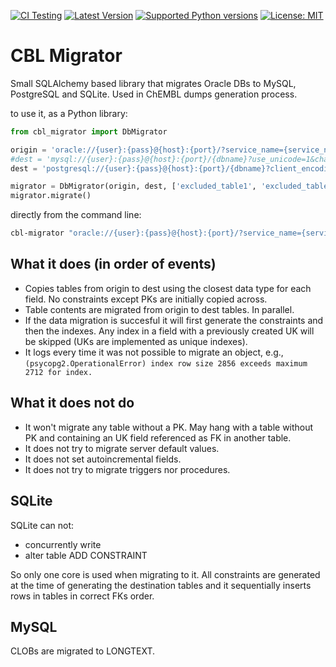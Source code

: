 [![CI Testing](https://github.com/chembl/cbl_migrator/workflows/CI/badge.svg)](https://github.com/chembl/cbl_migrator/actions?query=workflow%3ACI+branch%3Amaster)
[![Latest Version](https://img.shields.io/pypi/v/cbl_migrator.svg)](https://pypi.python.org/pypi/cbl_migrator/)
[![Supported Python versions](https://img.shields.io/pypi/pyversions/cbl_migrator.svg)](https://pypi.python.org/pypi/cbl_migrator/)
[![License: MIT](https://img.shields.io/badge/License-MIT-yellow.svg)](https://opensource.org/licenses/MIT)


# CBL Migrator

Small SQLAlchemy based library that migrates Oracle DBs to MySQL, PostgreSQL and SQLite. Used in ChEMBL dumps generation process.

to use it, as a Python library:

```python
from cbl_migrator import DbMigrator

origin = 'oracle://{user}:{pass}@{host}:{port}/?service_name={service_name}?encoding=utf8'
#dest = 'mysql://{user}:{pass}@{host}:{port}/{dbname}?use_unicode=1&charset=utf8'
dest = 'postgresql://{user}:{pass}@{host}:{port}/{dbname}?client_encoding=utf8'

migrator = DbMigrator(origin, dest, ['excluded_table1', 'excluded_table2'], n_workers=4)
migrator.migrate()
```

directly from the command line:
```bash
cbl-migrator "oracle://{user}:{pass}@{host}:{port}/?service_name={service_name}?encoding=utf8" "postgresql://{user}:{pass}@{host}:{port}/{dbname}?client_encoding=utf8" --n_workers 8
```

## What it does (in order of events)

- Copies tables from origin to dest using the closest data type for each field. No constraints except PKs are initially copied across.
- Table contents are migrated from origin to dest tables. In parallel.
- If the data migration is succesful it will first generate the constraints and then the indexes. Any index in a field with a previously created UK will be skipped (UKs are implemented as unique indexes).
- It logs every time it was not possible to migrate an object, e.g., ```(psycopg2.OperationalError) index row size 2856 exceeds maximum 2712 for index.```

## What it does not do

- It won't migrate any table without a PK. May hang with a table without PK and containing an UK field referenced as FK in another table.
- It does not try to migrate server default values.
- It does not set autoincremental fields.
- It does not try to migrate triggers nor procedures.

## SQLite

SQLite can not:

- concurrently write
- alter table ADD CONSTRAINT

So only one core is used when migrating to it. All constraints are generated at the time of generating the destination tables and it sequentially inserts rows in tables in correct FKs order.


## MySQL

CLOBs are migrated to LONGTEXT.
